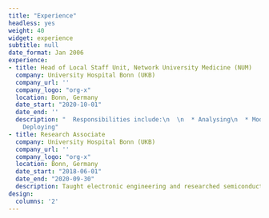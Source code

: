 ```yaml
---
title: "Experience"
headless: yes
weight: 40
widget: experience
subtitle: null
date_format: Jan 2006
experience:
- title: Head of Local Staff Unit, Network University Medicine (NUM)
  company: University Hospital Bonn (UKB)
  company_url: ''
  company_logo: "org-x"
  location: Bonn, Germany
  date_start: "2020-10-01"
  date_end: ''
  description: "  Responsibilities include:\n  \n  * Analysing\n  * Modelling\n  *
    Deploying"
- title: Research Associate
  company: University Hospital Bonn (UKB)
  company_url: ''
  company_logo: "org-x"
  location: Bonn, Germany
  date_start: "2018-06-01"
  date_end: "2020-09-30"
  description: Taught electronic engineering and researched semiconductor physics.
design:
  columns: '2'
---
```


